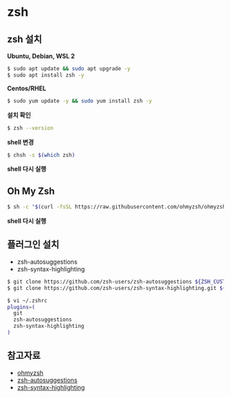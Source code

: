 # zsh

## zsh 설치

**Ubuntu, Debian, WSL 2**

```bash
$ sudo apt update && sudo apt upgrade -y
$ sudo apt install zsh -y
```

**Centos/RHEL**

```bash
$ sudo yum update -y && sudo yum install zsh -y
```

**설치 확인**

```bash
$ zsh --version
```

**shell 변경**

```bash
$ chsh -s $(which zsh)
```

**shell 다시 실행**

## Oh My Zsh

```bash
$ sh -c "$(curl -fsSL https://raw.githubusercontent.com/ohmyzsh/ohmyzsh/master/tools/install.sh)"
```

**shell 다시 실행**

## 플러그인 설치

- zsh-autosuggestions
- zsh-syntax-highlighting

```bash
$ git clone https://github.com/zsh-users/zsh-autosuggestions ${ZSH_CUSTOM:-~/.oh-my-zsh/custom}/plugins/zsh-autosuggestions
$ git clone https://github.com/zsh-users/zsh-syntax-highlighting.git ${ZSH_CUSTOM:-~/.oh-my-zsh/custom}/plugins/zsh-syntax-highlighting

$ vi ~/.zshrc
plugins=(
  git
  zsh-autosuggestions
  zsh-syntax-highlighting
)
```

## 참고자료

- [ohmyzsh](https://github.com/ohmyzsh/ohmyzsh)
- [zsh-autosuggestions](https://github.com/zsh-users/zsh-autosuggestions)
- [zsh-syntax-highlighting](https://github.com/zsh-users/zsh-syntax-highlighting)
